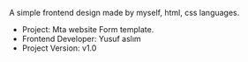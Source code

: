
A simple frontend design made by myself, html, css languages.


- Project: Mta website Form template.
- Frontend Developer: Yusuf aslım
- Project Version: v1.0


